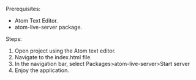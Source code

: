 Prerequisites:
- Atom Text Editor.
- atom-live-server package.

Steps:
1. Open project using the Atom text editor.
2. Navigate to the index.html file.
3. In the navigation bar, select Packages>atom-live-server>Start server
4. Enjoy the application.
